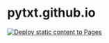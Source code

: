 # pytxt.github.io
[![Deploy static content to Pages](https://github.com/pytxt/pytxt.github.io/actions/workflows/static.yml/badge.svg)](https://github.com/pytxt/pytxt.github.io/actions/workflows/static.yml)
